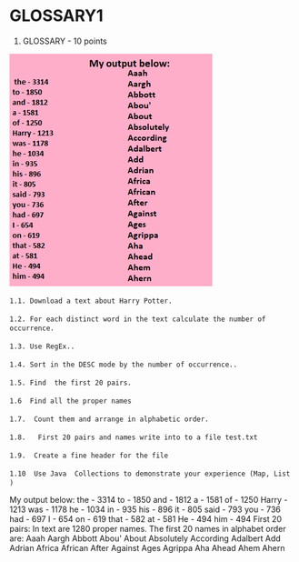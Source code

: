 # GLOSSARY1
1. GLOSSARY - 10 points


![myimage-alt-tag](https://github.com/DariaKopach/GLOSSARY1/blob/master/Output.png)



    1.1. Download a text about Harry Potter.

    1.2. For each distinct word in the text calculate the number of occurrence.

    1.3. Use RegEx..

    1.4. Sort in the DESC mode by the number of occurrence..

    1.5. Find  the first 20 pairs.

    1.6  Find all the proper names

    1.7.  Count them and arrange in alphabetic order.

    1.8.   First 20 pairs and names write into to a file test.txt

    1.9.  Create a fine header for the file

    1.10  Use Java  Collections to demonstrate your experience (Map, List )
    
My output below:
the - 3314 
to - 1850 
and - 1812 
a - 1581 
of - 1250 
Harry - 1213 
was - 1178 
he - 1034 
in - 935 
his - 896 
it - 805 
said - 793 
you - 736 
had - 697 
I - 654 
on - 619 
that - 582 
at - 581 
He - 494 
him - 494 
First 20 pairs: 
In text are 1280 proper names. 
The first 20 names in alphabet order are: 
Aaah 
Aargh 
Abbott 
Abou'
About 
Absolutely 
According 
Adalbert 
Add 
Adrian 
Africa 
African 
After 
Against 
Ages 
Agrippa 
Aha 
Ahead 
Ahem 
Ahern
